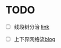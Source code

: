 # TODO

- [ ] 线段树分治 [link](https://www.luogu.com.cn/problem/P5787)
- [ ] 上下界网络流[blog](https://www.cnblogs.com/caterpillor/p/15658834.html)

